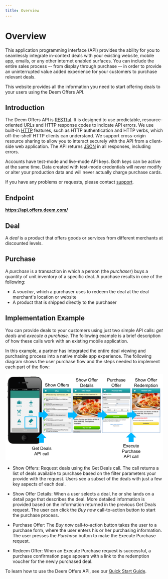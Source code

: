```yaml
---
title: Overview
---
```


# Overview

This application programming interface (API) provides the ability for you to seamlessly integrate in-context deals with your existing website, mobile app, emails, or any other internet enabled surfaces. You can include the entire sales process -- from display through purchase -- in order to provide an uninterrupted value added experience for your customers to purchase relevant deals.

This website provides all the information you need to start offering deals to your users using the Deem Offers API.

## Introduction

The Deem Offers API is [RESTful](http://en.wikipedia.org/wiki/Representational_State_Transfer). It is designed to use predictable, resource-oriented URLs and HTTP response codes to indicate API errors. We use built-in [HTTP](http://www.w3.org/Protocols/rfc2616/rfc2616-sec9.html) features, such as HTTP authentication and HTTP verbs, which off-the-shelf HTTP clients can understand. We support cross-origin resource sharing to allow you to interact securely with the API from a client-side web application. The API returns [JSON](http://en.wikipedia.org/wiki/JSON) in all responses, including errors.

Accounts have test-mode and live-mode API keys. Both keys can be active at the same time. Data created with test-mode credentials will never modify or alter your production data and will never actually charge purchase cards.

If you have any problems or requests, please contact [support](mailto:support@offerengine.com).

## Endpoint

<b>https://api.offers.deem.com/</b>

## Deal

A _deal_ is a product that offers goods or services from different merchants at discounted levels. 

## Purchase

A _purchase_ is a transaction in which a person (the _purchaser_) buys a quantity of unit inventory of a specific deal. A purchase results in one of the following:
* A _voucher_, which a purchaser uses to redeem the deal at the deal merchant's location or website
* A product that is shipped directly to the purchaser

## Implementation Example

You can provide deals to your customers using just two simple API calls: _get deals_ and _execute a purchase._ The following example is a brief description of how these calls work with an existing mobile application.

In this example, a partner has integrated the entire deal viewing and purchasing process into a native mobile app experience. The following diagram shows the user purchase flow and the steps needed to implement each part of the flow: 

<img src="/images/mobile_use_example.png" alt="Mobile Example Image" > 

* Show Offers: Request deals using the Get Deals call. The call returns a list of deals available to purchase based on the filter parameters your provide with the request. Users see a subset of the deals with just a few key aspects of each deal.

* Show Offer Details: When a user selects a deal, he or she lands on a detail page that describes the deal. More detailed information is provided based on the information returned in the previous Get Deals request. The user can click the *Buy now* call-to-action button to start the purchase process.

* Purchase Offer: The *Buy now* call-to-action button takes the user to a purchase form, where the user enters his or her purchasing information. The user presses the *Purchase* button to make the Execute Purchase request.

* Redeem Offer: When an Execute Purchase request is successful, a purchase confirmation page appears with a link to the redemption voucher for the newly purchased deal.

To learn how to use the Deem Offers API, see our [Quick Start Guide](/v1/quick_start/).